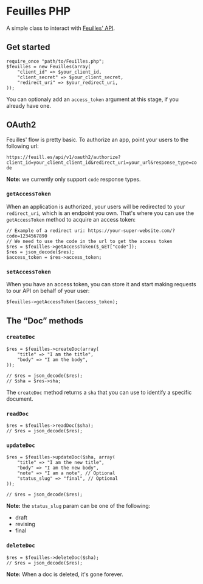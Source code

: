 # Feuilles PHP

A simple class to interact with [Feuilles' API](https://feuill.es/documentation/api).

## Get started

```
require_once "path/to/Feuilles.php";
$feuilles = new Feuilles(array(
	"client_id" => $your_client_id,
	"client_secret" => $your_client_secret,
	"redirect_uri" => $your_redirect_uri,
));
```

You can optionaly add an `access_token` argument at this stage, if you already have one.

## OAuth2

Feuilles' flow is pretty basic. To authorize an app, point your users to the following url: 

`https://feuill.es/api/v1/oauth2/authorize?client_id=your_client_client_id&redirect_uri=your_url&response_type=code`

__Note:__ we currently only support `code` response types.

### `getAccessToken`

When an application is authorized, your users will be redirected to your `redirect_uri`, which is an endpoint you own. That's where you can use the `getAccessToken` method to acquire an access token:

```
// Example of a redirect uri: https://your-super-website.com/?code=1234567890
// We need to use the code in the url to get the access token
$res = $feuilles->getAccessToken($_GET["code"]);
$res = json_decode($res);
$access_token = $res->access_token;
```

### `setAccessToken`

When you have an access token, you can store it and start making requests to our API on behalf of your user:

```
$feuilles->getAccessToken($access_token);
```

## The “Doc” methods

### `createDoc`

```
$res = $feuilles->createDoc(array(
	"title" => "I am the title",
	"body" => "I am the body",
));

// $res = json_decode($res);
// $sha = $res->sha;
```

The `createDoc` method returns a `sha` that you can use to identify a specific document.

### `readDoc`

```
$res = $feuilles->readDoc($sha);
// $res = json_decode($res);
```

### `updateDoc`

```
$res = $feuilles->updateDoc($sha, array(
	"title" => "I am the new title",
	"body" => "I am the new body",
	"note" => "I am a note", // Optional
	"status_slug" => "final", // Optional
));

// $res = json_decode($res);
```

__Note:__ the `status_slug` param can be one of the following: 

* draft
* revising
* final


### `deleteDoc`

```
$res = $feuilles->deleteDoc($sha);
// $res = json_decode($res);
```

__Note:__ When a doc is deleted, it's gone forever.
